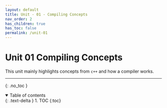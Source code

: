 ```yaml
---
layout: default
title: Unit - 01 - Compiling Concepts
nav_order: 2
has_children: true
has_toc: false
permalink: /unit-01
---
```


# Unit 01 Compiling Concepts

This unit mainly highlights concepts from `c++` and how a compiler works. 

---

{: .no_toc }

<details open markdown="block">
  <summary>
    Table of contents
  </summary>
  {: .text-delta }
1. TOC
{:toc}
</details>

